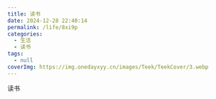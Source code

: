 ```yaml
---
title: 读书
date: 2024-12-28 22:40:14
permalink: /life/8xi9p
categories:
  - 生活
  - 读书
tags:
  - null
coverImg: https://img.onedayxyy.cn/images/Teek/TeekCover/3.webp
---
```



读书